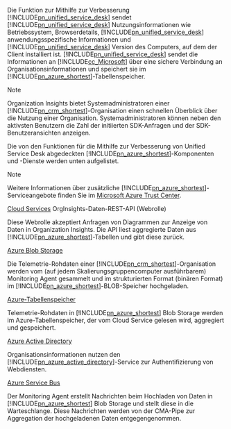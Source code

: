 Die Funktion zur Mithilfe zur Verbesserung [!INCLUDE[pn_unified_service_desk](pn-unified-service-desk.md)] sendet [!INCLUDE[pn_unified_service_desk](pn-unified-service-desk.md)] Nutzungsinformationen wie Betriebssystem, Browserdetails, [!INCLUDE[pn_unified_service_desk](../includes/pn-unified-service-desk.md)] anwendungsspezifische Informationen und [!INCLUDE[pn_unified_service_desk](pn-unified-service-desk.md)] Version des Computers, auf dem der Client installiert ist. [!INCLUDE[pn_unified_service_desk](pn-unified-service-desk.md)] sendet die Informationen an [!INCLUDE[cc_Microsoft](cc-microsoft.md)] über eine sichere Verbindung an Organisationsinformationen und speichert sie im [!INCLUDE[pn_azure_shortest](pn-azure-shortest.md)]-Tabellenspeicher.
  
> [!NOTE]
>  Organization Insights bietet Systemadministratoren einer [!INCLUDE[pn_crm_shortest](pn-crm-shortest.md)]-Organisation einen schnellen Überblick über die Nutzung einer Organisation. Systemadministratoren können neben den aktivsten Benutzern die Zahl der initiierten SDK-Anfragen und der SDK-Benutzeransichten anzeigen.
  
 Die von den Funktionen für die Mithilfe zur Verbesserung von Unified Service Desk abgedeckten [!INCLUDE[pn_azure_shortest](pn-azure-shortest.md)]-Komponenten und -Dienste werden unten aufgelistet.  
  
> [!NOTE]
>  Weitere Informationen über zusätzliche [!INCLUDE[pn_azure_shortest](pn-azure-shortest.md)]-Serviceangebote finden Sie im [Microsoft Azure Trust Center](https://azure.microsoft.com/support/trust-center/).  
  
 [Cloud Services](https://azure.microsoft.com/services/cloud-services/) OrgInsights-Daten-REST-API (Webrolle)  
  
 Diese Webrolle akzeptiert Anfragen von Diagrammen zur Anzeige von Daten in Organization Insights. Die API liest aggregierte Daten aus [!INCLUDE[pn_azure_shortest](pn-azure-shortest.md)]-Tabellen und gibt diese zurück.  
  
 [Azure Blob Storage](https://azure.microsoft.com/services/storage/blobs/)  
  
 Die Telemetrie-Rohdaten einer [!INCLUDE[pn_crm_shortest](pn-crm-shortest.md)]-Organisation werden vom (auf jedem Skalierungsgruppencomputer ausführbarem) Monitoring Agent gesammelt und im strukturierten Format (binären Format) im [!INCLUDE[pn_azure_shortest](pn-azure-shortest.md)]-BLOB-Speicher hochgeladen.  
  
 [Azure-Tabellenspeicher](https://azure.microsoft.com/services/storage/tables/)  
  
 Telemetrie-Rohdaten in [!INCLUDE[pn_azure_shortest](pn-azure-shortest.md)] Blob Storage werden im Azure-Tabellenspeicher, der vom Cloud Service gelesen wird, aggregiert und gespeichert.  
  
 [Azure Active Directory](https://azure.microsoft.com/services/active-directory/)  
  
 Organisationsinformationen nutzen den [!INCLUDE[pn_azure_active_directory](pn-azure-active-directory.md)]-Service zur Authentifizierung von Webdiensten.  
  
 [Azure Service Bus](https://azure.microsoft.com/services/service-bus/)  
  
 Der Monitoring Agent erstellt Nachrichten beim Hochladen von Daten in [!INCLUDE[pn_azure_shortest](pn-azure-shortest.md)] Blob Storage und stellt diese in die Warteschlange. Diese Nachrichten werden von der CMA-Pipe zur Aggregation der hochgeladenen Daten entgegengenommen.
